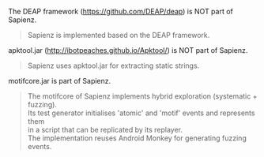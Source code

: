 The DEAP framework (https://github.com/DEAP/deap) is NOT part of Sapienz.
> Sapienz is implemented based on the DEAP framework.  

apktool.jar (http://ibotpeaches.github.io/Apktool/) is NOT part of Sapienz.  
> Sapienz uses apktool.jar for extracting static strings.  

motifcore.jar is part of Sapienz. 
> The motifcore of Sapienz implements hybrid exploration (systematic + fuzzing).  
> Its test generator initialises 'atomic' and 'motif' events and represents them  
> in a script that can be replicated by its replayer.  
> The implementation reuses Android Monkey for generating fuzzing events.  